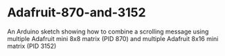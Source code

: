 # Adafruit-870-and-3152
An Arduino sketch showing how to combine a scrolling message using multiple Adafruit mini 8x8 matrix (PID 870) and multiple Adafruit 8x16 mini matrix (PID 3152)

